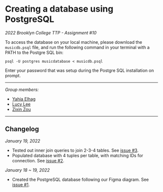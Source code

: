 # Creating a database using PostgreSQL
*2022 Brooklyn College TTP - Assignment #10*

To access the database on your local machine, please download the `musicdb.psql` file, and run the following command in your terminal with a PATH to the Postgre SQL bin:

`psql -U postgres musicdatabase < musicdb.psql`

Enter your password that was setup during the Postgre SQL installation on prompt.

---

*Group members:*  
* [Yahia Elhag](https://github.com/YahiaE)
* [Lucy Lee](https://github.com/lucylee-412)
* [Zixin Zou](https://github.com/zxin1007)

---

## Changelog

*January 19, 2022*
* Tested out inner join queries to join 2-3-4 tables. See [issue #3](/../../issues/3).
* Populated database with 4 tuples per table, with matching IDs for connection. See [issue #2](/../../issues/2).

*January 18 ~ 19, 2022*
* Created the PostgreSQL database following our Figma diagram. See [issue #1](/../../issues/1).
